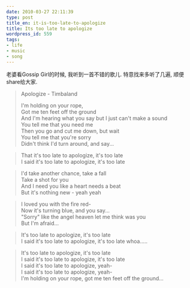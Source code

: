 ```yaml
---
date: 2010-03-27 22:11:39
type: post
title_en: it-is-too-late-to-apologize
title: Its too late to apologize
wordpress_id: 559
tags:
- life
- music
- song
---
```


老婆看Gossip Girl的时候, 我听到一首不错的歌儿. 特意找来多听了几遍, 顺便share给大家.

> Apologize - Timbaland
>
> I'm holding on your rope,  
Got me ten feet off the ground  
And I'm hearing  what you say but I just can't make a sound  
You tell me that you need  me  
Then you go and cut me down, but wait  
You tell me that you're  sorry  
Didn't think I'd turn around, and say...  
  
>That it's too late to  apologize, it's too late  
I said it's too late to apologize, it's too  late  
  
>I'd take another chance, take a fall  
Take a shot for you  
And I  need you like a heart needs a beat  
But it's nothing new - yeah yeah  
  
>I  loved you with the fire red-  
Now it's turning blue, and you  say...  
&quot;Sorry&quot; like the angel heaven let me think was  you  
But I'm afraid...  
  
>It's too late to apologize, it's too late  
I  said it's too late to apologize, it's too late whoa.....  
  
>It's too late to  apologize, it's too late  
I said it's too late to apologize, it's too  late  
I said it's too late to apologize, yeah-  
I said it's too late to  apologize, yeah-  
I'm holding on your rope, got me ten feet off the  ground...  

